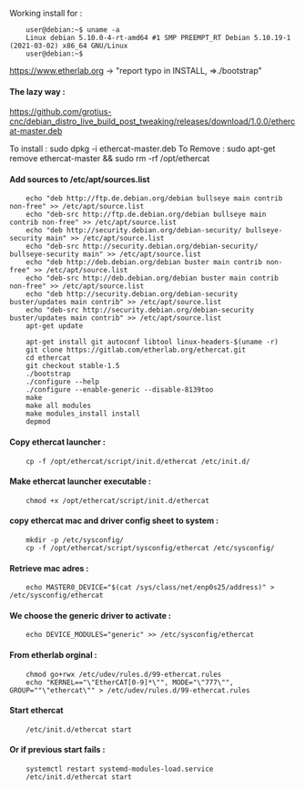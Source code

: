 Working install for :

        user@debian:~$ uname -a
        Linux debian 5.10.0-4-rt-amd64 #1 SMP PREEMPT_RT Debian 5.10.19-1 (2021-03-02) x86_64 GNU/Linux
        user@debian:~$ 

https://www.etherlab.org -> "report typo in INSTALL, =>./bootstrap"

#### The lazy way :

https://github.com/grotius-cnc/debian_distro_live_build_post_tweaking/releases/download/1.0.0/ethercat-master.deb

To install :
        sudo dpkg -i ethercat-master.deb
To Remove :
        sudo apt-get remove ethercat-master && sudo rm -rf /opt/ethercat

#### Add sources to /etc/apt/sources.list

        echo "deb http://ftp.de.debian.org/debian bullseye main contrib non-free" >> /etc/apt/source.list
        echo "deb-src http://ftp.de.debian.org/debian bullseye main contrib non-free" >> /etc/apt/source.list
        echo "deb http://security.debian.org/debian-security/ bullseye-security main" >> /etc/apt/source.list
        echo "deb-src http://security.debian.org/debian-security/ bullseye-security main" >> /etc/apt/source.list
        echo "deb http://deb.debian.org/debian buster main contrib non-free" >> /etc/apt/source.list
        echo "deb-src http://deb.debian.org/debian buster main contrib non-free" >> /etc/apt/source.list
        echo "deb http://security.debian.org/debian-security buster/updates main contrib" >> /etc/apt/source.list
        echo "deb-src http://security.debian.org/debian-security buster/updates main contrib" >> /etc/apt/source.list
        apt-get update

        apt-get install git autoconf libtool linux-headers-$(uname -r)
        git clone https://gitlab.com/etherlab.org/ethercat.git
        cd ethercat
        git checkout stable-1.5 
        ./bootstrap
        ./configure --help
        ./configure --enable-generic --disable-8139too
        make
        make all modules
        make modules_install install
        depmod

#### Copy ethercat launcher :
        cp -f /opt/ethercat/script/init.d/ethercat /etc/init.d/

#### Make ethercat launcher executable :
        chmod +x /opt/ethercat/script/init.d/ethercat

#### copy ethercat mac and driver config sheet to system :
        mkdir -p /etc/sysconfig/
        cp -f /opt/ethercat/script/sysconfig/ethercat /etc/sysconfig/

#### Retrieve mac adres :
        echo MASTER0_DEVICE="$(cat /sys/class/net/enp0s25/address)" > /etc/sysconfig/ethercat

#### We choose the generic driver to activate :
        echo DEVICE_MODULES="generic" >> /etc/sysconfig/ethercat

#### From etherlab orginal :
        chmod go+rwx /etc/udev/rules.d/99-ethercat.rules
        echo "KERNEL=="\"EtherCAT[0-9]*\"", MODE="\"777\"", GROUP=""\"ethercat\"" > /etc/udev/rules.d/99-ethercat.rules

#### Start ethercat
        /etc/init.d/ethercat start

#### Or if previous start fails :
        systemctl restart systemd-modules-load.service
        /etc/init.d/ethercat start


